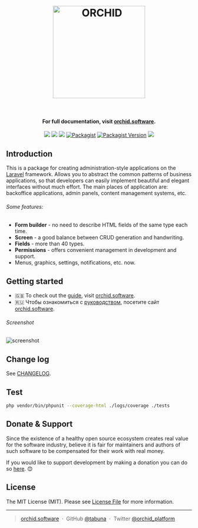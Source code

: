 
<h1 align="center">
  <br>
  <a href="https://orchid.software/"><img src="https://orchid.software/assets/img/orchid.svg" alt="ORCHID" width="250"></a>
  <br>
  <br>
</h1>

<h4 align="center">For full documentation, visit <a href="http://orchid.software">orchid.software</a>.</h4>

<p align="center">
<a href="https://travis-ci.org/orchidsoftware/platform/"><img src="https://travis-ci.org/orchidsoftware/platform.svg?branch=master"></a>
<a href="https://styleci.io/repos/73781385"><img src="https://styleci.io/repos/73781385/shield?branch=master"/></a>
<a href="https://codecov.io/gh/orchidsoftware/platform"><img src="https://codecov.io/gh/orchidsoftware/platform/branch/master/graph/badge.svg" /></a>
<a href="https://packagist.org/packages/orchid/platform"><img alt="Packagist" src="https://img.shields.io/packagist/dt/orchid/platform.svg"></a>
<a href="https://packagist.org/packages/orchid/platform"><img alt="Packagist Version" src="https://img.shields.io/packagist/v/orchid/platform.svg"></a>
<a href="https://t.me/orchid_community"><img src="https://img.shields.io/badge/chat-telegram-blue.svg"/></a>
</p>

## Introduction

This is a package for creating administration-style applications on the [Laravel](https://laravel.com) framework. Allows you to abstract the common patterns of business applications, so that developers can easily implement beautiful and elegant interfaces without much effort. The main places of application are: backoffice applications, admin panels, content management systems, etc.

###### Some features:

- **Form builder** - no need to describe HTML fields of the same type each time.
- **Screen** - a good balance between CRUD generation and handwriting.
- **Fields** - more than 40 types.
- **Permissions** - offers convenient management in development and support.
- Menus, graphics, settings, notifications, etc. now.
 
 ## Getting started

* :uk: To check out the [guide](https://orchid.software/en/docs/), visit [orchid.software](https://orchid.software/en/docs/). 
* :ru: Чтобы ознакомиться с [руководством](https://orchid.software/ru/docs/), посетите сайт [orchid.software](https://orchid.software/ru/docs/).
 
###### Screenshot

![screenshot](https://user-images.githubusercontent.com/5102591/61695228-cc133f80-ad3b-11e9-94b7-11661be67b45.png)

## Change log

See [CHANGELOG](CHANGELOG.md).


## Test

```bash
php vendor/bin/phpunit --coverage-html ./logs/coverage ./tests
```

## Donate & Support

Since the existence of a healthy open source ecosystem creates real value for the software industry, believe it is fair for maintainers and authors of such software to be compensated for their work with real money.

If you would like to support development by making a donation you can do so [here](https://www.paypal.me/tabuna/10usd). &#x1F60A;


## License

The MIT License (MIT). Please see [License File](LICENSE) for more information.

---

> [orchid.software](https://orchid.software) &nbsp;&middot;&nbsp;
> GitHub [@tabuna](https://github.com/tabuna) &nbsp;&middot;&nbsp;
> Twitter [@orchid_platform](https://twitter.com/orchid_platform)
